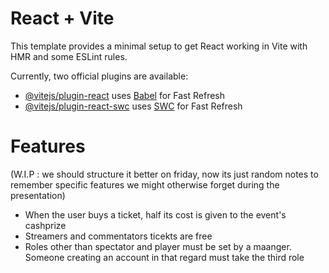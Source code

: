 # React + Vite

This template provides a minimal setup to get React working in Vite with HMR and some ESLint rules.

Currently, two official plugins are available:

- [@vitejs/plugin-react](https://github.com/vitejs/vite-plugin-react/blob/main/packages/plugin-react/README.md) uses [Babel](https://babeljs.io/) for Fast Refresh
- [@vitejs/plugin-react-swc](https://github.com/vitejs/vite-plugin-react-swc) uses [SWC](https://swc.rs/) for Fast Refresh

# Features

(W.I.P : we should structure it better on friday, now its just random notes to remember specific features we might otherwise forget during the presentation)

- When the user buys a ticket, half its cost is given to the event's cashprize
- Streamers and commentators ticekts are free
- Roles other than spectator and player must be set by a maanger. Someone creating an account in that regard must take the third role